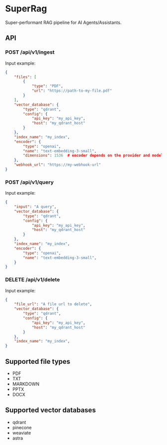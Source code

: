 # SuperRag

Super-performant RAG pipeline for AI Agents/Assistants.

## API

### POST /api/v1/ingest

Input example:
```json
{
    "files": [
        {
            "type": "PDF",
            "url": "https://path-to-my-file.pdf"
        }
    ],
    "vector_database": {
        "type": "qdrant",
        "config": {
            "api_key": "my_api_key",
            "host": "my_qdrant_host"
        }
    },
    "index_name": "my_index",
    "encoder": {
        "type": "openai",
        "name": "text-embedding-3-small",
        "dimensions": 1536  # encoder depends on the provider and model
    },
    "webhook_url": "https://my-webhook-url"
}
```

### POST /api/v1/query

Input example:
```json
{
    "input": "A query",
    "vector_database": {
        "type": "qdrant",
        "config": {
            "api_key": "my_api_key",
            "host": "my_qdrant_host"
        }
    },
    "index_name": "my_index",
    "encoder": {
        "type": "openai",
        "name": "text-embedding-3-small",
    } 
}
```

### DELETE /api/v1/delete

Input example:
```json
{
    "file_url": "A file url to delete",
    "vector_database": {
        "type": "qdrant",
        "config": {
            "api_key": "my_api_key",
            "host": "my_qdrant_host"
        }
    },
    "index_name": "my_index",
}
```

## Supported file types

- PDF
- TXT
- MARKDOWN
- PPTX
- DOCX

## Supported vector databases

- qdrant
- pinecone
- weaviate
- astra
